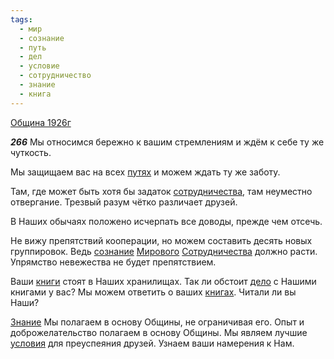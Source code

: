 ```yaml
---
tags:
  - мир
  - сознание
  - путь
  - дел
  - условие
  - сотрудничество
  - знание
  - книга
---
```


[Община 1926г](https://127.0.0.1:4002/agni/1926)

___266___
Мы относимся бережно к вашим стремлениям и ждём к себе ту же чуткость.   

Мы защищаем вас на всех [путях](../../../tags/#путь) и можем ждать ту же заботу.   

Там, где может быть хотя бы задаток [сотрудничества](../../../tags/#сотрудничество), там неуместно отвергание. Трезвый разум чётко различает друзей.   

В Наших обычаях положено исчерпать все доводы, прежде чем отсечь.   

Не вижу препятствий кооперации, но можем составить десять новых группировок. Ведь [сознание](../../../tags/#сознание) [Мирового](../../../tags/#мир) [Сотрудничества](../../../tags/#сотрудничество) должно расти. Упрямство невежества не будет препятствием.   

Ваши [книги](../../../tags/#книга) стоят в Наших хранилищах. Так ли обстоит [дело](../../../tags/#дел) с Нашими книгами у вас? Мы можем ответить о ваших [книгах](../../../tags/#книга). Читали ли вы Наши?   

[Знание](../../../tags/#знание) Мы полагаем в основу Общины, не ограничивая его. Опыт и доброжелательство полагаем в основу Общины. Мы являем лучшие [условия](../../../tags/#условие) для преуспеяния друзей. Узнаем ваши намерения к Нам.   

